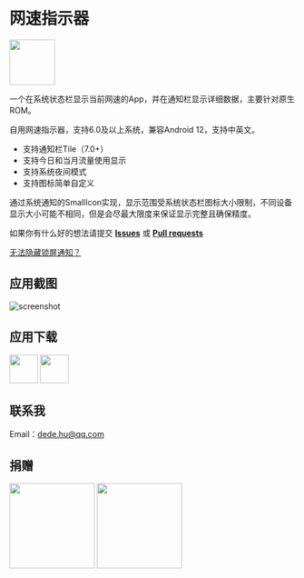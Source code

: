 # 网速指示器

<img height="80px" src="https://github.com/hushenghao/NativeTools/blob/master/app/src/main/ic_launcher-playstore.png"/>

一个在系统状态栏显示当前网速的App，并在通知栏显示详细数据，主要针对原生ROM。

自用网速指示器，支持6.0及以上系统，兼容Android 12，支持中英文。

* 支持通知栏Tile（7.0+）
* 支持今日和当月流量使用显示
* 支持系统夜间模式
* 支持图标简单自定义

通过系统通知的SmallIcon实现，显示范围受系统状态栏图标大小限制，不同设备显示大小可能不相同，但是会尽最大限度来保证显示完整且确保精度。

如果你有什么好的想法请提交 [**Issues**](https://github.com/hushenghao/NativeTools/issues) 或 [**Pull requests**](https://github.com/hushenghao/NativeTools/pulls)

[无法隐藏锁屏通知？](https://github.com/hushenghao/NativeTools/wiki/Hide-lock-screen-notification)

## 应用截图

![screenshot](https://github.com/hushenghao/NativeTools/blob/master/docs/images/screenshot.png)

## 应用下载

[<img height="50px" src="https://static.coolapk.com/static/web/v8/images/header-logo.png"/>](https://www.coolapk.com/apk/com.dede.nativetools)
[<img height="50px" src="https://assets.che300.com/wiki/2021-07-22/16269394073576500.png"/>](https://play.google.com/store/apps/details?id=com.dede.nativetools)

## 联系我
Email：dede.hu@qq.com

## 捐赠
<img height="150px" src="https://github.com/hushenghao/NativeTools/blob/master/docs/images/qrcode_alipay.jpeg"/> <img height="150px" src="https://github.com/hushenghao/NativeTools/blob/master/docs/images/qrcode_wx.jpeg" />
